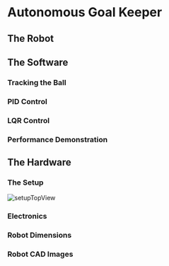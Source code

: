 # Autonomous Goal Keeper

## The Robot

## The Software

### Tracking the Ball

### PID Control

### LQR Control

### Performance Demonstration

## The Hardware

### The Setup

![setupTopView](setupTopView.heic)

### Electronics

### Robot Dimensions

### Robot CAD Images


